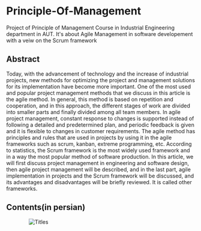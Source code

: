 # Principle-Of-Management
Project of Principle of Management Course in Industrial Engineering department in AUT. It's about Agile Management in software developement with a veiw on the Scrum framework
## Abstract
Today, with the advancement of technology and the increase of industrial projects, new methods for optimizing the project and management solutions for its implementation have become more important. One of the most used and popular project management methods that we discuss in this article is the agile method. In general, this method is based on repetition and cooperation, and in this approach, the different stages of work are divided into smaller parts and finally divided among all team members. In agile project management, constant response to changes is supported instead of following a detailed and predetermined plan, and periodic feedback is given and it is flexible to changes in customer requirements. The agile method has principles and rules that are used in projects by using it in the agile frameworks such as scrum, kanban, extreme programming, etc. According to statistics, the Scrum framework is the most widely used framework and in a way the most popular method of software production.
In this article, we will first discuss project management in engineering and software design, then agile project management will be described, and in the last part, agile implementation in projects and the Scrum framework will be discussed, and its advantages and disadvantages will be briefly reviewed. It is called other frameworks.

## Contents(in persian)
&emsp;&emsp;&emsp;&emsp; ![Titles](https://user-images.githubusercontent.com/48151522/216414789-d26dd5b6-907c-42e4-b1b2-7a2165511d7f.JPG)

